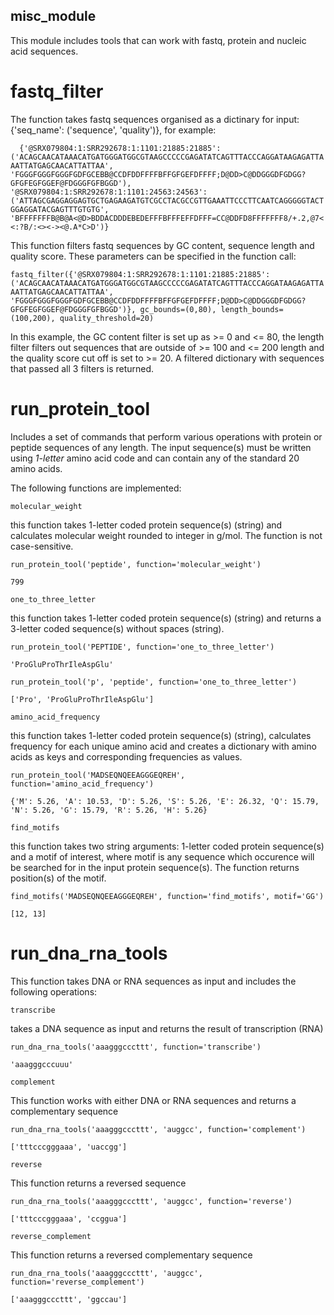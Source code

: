 ## misc_module ##

This module includes tools that can work with fastq, protein and nucleic acid sequences.

# fastq_filter #

   The function takes fastq sequences organised as a dictinary for input: {'seq_name': ('sequence', 'quality')}, for example:
   
`  
{'@SRX079804:1:SRR292678:1:1101:21885:21885': ('ACAGCAACATAAACATGATGGGATGGCGTAAGCCCCCGAGATATCAGTTTACCCAGGATAAGAGATTAAATTATGAGCAACATTATTAA', 'FGGGFGGGFGGGFGDFGCEBB@CCDFDDFFFFBFFGFGEFDFFFF;D@DD>C@DDGGGDFGDGG?GFGFEGFGGEF@FDGGGFGFBGGD'), '@SRX079804:1:SRR292678:1:1101:24563:24563': ('ATTAGCGAGGAGGAGTGCTGAGAAGATGTCGCCTACGCCGTTGAAATTCCCTTCAATCAGGGGGTACTGGAGGATACGAGTTTGTGTG', 'BFFFFFFFB@B@A<@D>BDDACDDDEBEDEFFFBFFFEFFDFFF=CC@DDFD8FFFFFFF8/+.2,@7<<:?B/:<><-><@.A*C>D')}
`

This function filters fastq sequences by GC content, sequence length and quality score. These parameters can be specified in the function call:

`
fastq_filter({'@SRX079804:1:SRR292678:1:1101:21885:21885': ('ACAGCAACATAAACATGATGGGATGGCGTAAGCCCCCGAGATATCAGTTTACCCAGGATAAGAGATTAAATTATGAGCAACATTATTAA', 'FGGGFGGGFGGGFGDFGCEBB@CCDFDDFFFFBFFGFGEFDFFFF;D@DD>C@DDGGGDFGDGG?GFGFEGFGGEF@FDGGGFGFBGGD')}, gc_bounds=(0,80), length_bounds=(100,200), quality_threshold=20)
`

In this example, the GC content filter is set up as >= 0 and <= 80, the length filter filters out sequences that are outside of >= 100 and <= 200 length and the quality score cut off is set to >= 20. 
A filtered dictionary with sequences that passed all 3 filters is returned. 

# run_protein_tool #

Includes a set of commands that perform various operations with protein or peptide sequences of any length. The input sequence(s) must be written 
using _1-letter_ amino acid code and can contain any of the standard 20 amino acids.

The following functions are implemented:
```
molecular_weight

```
this function takes 1-letter coded protein sequence(s) (string) and calculates molecular weight rounded to integer in g/mol. The function is not case-sensitive.

`
run_protein_tool('peptide', function='molecular_weight')
`

`
799
`

```
one_to_three_letter
```
this function takes 1-letter coded protein sequence(s) (string) and returns a 3-letter coded sequence(s) without spaces (string).

`
run_protein_tool('PEPTIDE', function='one_to_three_letter')
`

`
'ProGluProThrIleAspGlu'
`

`
run_protein_tool('p', 'peptide', function='one_to_three_letter')
`

`
['Pro', 'ProGluProThrIleAspGlu']
`

```
amino_acid_frequency
```
this function takes 1-letter coded protein sequence(s) (string), calculates frequency for each unique amino acid and creates a dictionary
with amino acids as keys and corresponding frequencies as values.

`
run_protein_tool('MADSEQNQEEAGGGEQREH', function='amino_acid_frequency')
`

`
{'M': 5.26,
'A': 10.53,
'D': 5.26,
'S': 5.26,
'E': 26.32,
'Q': 15.79,
'N': 5.26,
'G': 15.79,
'R': 5.26,
'H': 5.26}
`

```
find_motifs
```
this function takes two string arguments: 1-letter coded protein sequence(s) and a motif of interest, where motif is any sequence which occurence 
will be searched for in the input protein sequence(s). The function returns position(s) of the motif.

`
find_motifs('MADSEQNQEEAGGGEQREH', function='find_motifs', motif='GG')
`

`
[12, 13]
`

# run_dna_rna_tools #

This function takes DNA or RNA sequences as input and includes the following operations:

```
transcribe
```
takes a DNA sequence as input and returns the result of transcription (RNA)

`
run_dna_rna_tools('aaagggcccttt', function='transcribe')
`

`
'aaagggcccuuu'
`

```
complement
```
This function works with either DNA or RNA sequences and returns a complementary sequence

`
run_dna_rna_tools('aaagggcccttt', 'auggcc', function='complement')
`

`
['tttcccgggaaa', 'uaccgg']
`

```
reverse
```
This function returns a reversed sequence

`
run_dna_rna_tools('aaagggcccttt', 'auggcc', function='reverse')
`

`
['tttcccgggaaa', 'ccggua']
`

```
reverse_complement
```
This function returns a reversed complementary sequence

`
run_dna_rna_tools('aaagggcccttt', 'auggcc', function='reverse_complement')
`

`
['aaagggcccttt', 'ggccau']
`










 
